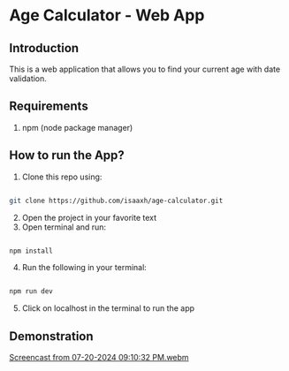 # Age Calculator - Web App

## Introduction

This is a web application that allows you to find your current age with date validation. 

## Requirements

1. npm (node package manager)

## How to run the App?

1. Clone this repo using:

```bash

git clone https://github.com/isaaxh/age-calculator.git

```
2. Open the project in your favorite text
3. Open terminal and run:
   
```bash

npm install

```
4. Run the following in your terminal:

```bash

npm run dev

```
5. Click on localhost in the terminal to run the app

## Demonstration

[Screencast from 07-20-2024 09:10:32 PM.webm](https://github.com/user-attachments/assets/1ba84286-a3fd-4ae6-93e7-480e359e17e8)






